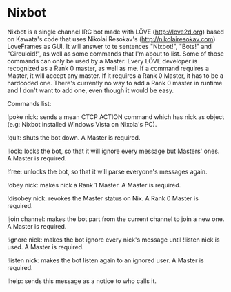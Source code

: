 Nixbot
======

Nixbot is a single channel IRC bot made with LÖVE (http://love2d.org) based on Kawata's code that uses Nikolai Resokav's (http://nikolairesokav.com) LoveFrames as GUI.
It will answer to te sentences "Nixbot!", "Bots!" and "Circuloid!", as well as some commands that I'm about to list.
Some of those commands can only be used by a Master. Every LÖVE developer is recognized as a Rank 0 master, as well as me.
If a command requires a Master, it will accept any master. If it requires a Rank 0 Master, it has to be a hardcoded one.
There's currently no way to add a Rank 0 master in runtime and I don't want to add one, even though it would be easy.



Commands list:

!poke nick: sends a mean CTCP ACTION command which has nick as object (e.g: Nixbot installed Windows Vista on Nixola's PC).

!quit: shuts the bot down. A Master is required.

!lock: locks the bot, so that it will ignore every message but Masters' ones. A Master is required.

!free: unlocks the bot, so that it will parse everyone's messages again.

!obey nick: makes nick a Rank 1 Master. A Master is required.

!disobey nick: revokes the Master status on Nix. A Rank 0 Master is required.

!join channel: makes the bot part from the current channel to join a new one. A Master is required.

!ignore nick: makes the bot ignore every nick's message until !listen nick is used. A Master is required.

!listen nick: makes the bot listen again to an ignored user. A Master is required.

!help: sends this message as a notice to who calls it.
